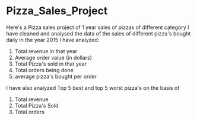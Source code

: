 # Pizza_Sales_Project
Here's a Pizza sales project of 1 year sales of pizzas of different category
I have cleaned and analysed the data of the sales of different pizza's bought daily in the year 2015
I have analyzed:
1. Total revenue in that year
2. Average order value (in dollars)
3. Total Pizza's sold in that year
4. Total orders being done
5. average pizza's bought per order

I have also analyzed Top 5 best and top 5 worst pizza's on the basis of
1. Total revenue
2. Total Pizza's Sold
3. Total orders
